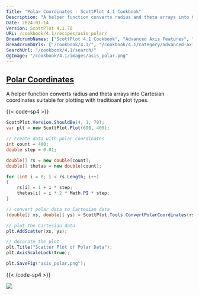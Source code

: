 ```yaml
---
Title: "Polar Coordinates - ScottPlot 4.1 Cookbook"
Description: "A helper function converts radius and theta arrays into Cartesian coordinates suitable for plotting with traditioanl plot types."
Date: 2024-01-14
Version: ScottPlot 4.1.70
URL: /cookbook/4.1/recipes/asis_polar/
BreadcrumbNames: ["ScottPlot 4.1 Cookbook", "Advanced Axis Features", "Polar Coordinates"]
BreadcrumbUrls: ["/cookbook/4.1/", "/cookbook/4.1/category/advanced-axis-features", "/cookbook/4.1/recipes/asis_polar/"]
SearchUrl: "/cookbook/4.1/search/"
OgImage: "/cookbook/4.1/images/asis_polar.png"
---
```


<h2><a id='polar-coordinates' href='/cookbook/4.1/recipes/asis_polar/'>Polar Coordinates</a></h2>

A helper function converts radius and theta arrays into Cartesian coordinates suitable for plotting with traditioanl plot types.

{{< code-sp4 >}}

```cs
ScottPlot.Version.ShouldBe(4, 1, 70);
var plt = new ScottPlot.Plot(600, 400);

// create data with polar coordinates
int count = 400;
double step = 0.01;

double[] rs = new double[count];
double[] thetas = new double[count];

for (int i = 0; i < rs.Length; i++)
{
    rs[i] = 1 + i * step;
    thetas[i] = i * 2 * Math.PI * step;
}

// convert polar data to Cartesian data
(double[] xs, double[] ys) = ScottPlot.Tools.ConvertPolarCoordinates(rs, thetas);

// plot the Cartesian data
plt.AddScatter(xs, ys);

// decorate the plot
plt.Title("Scatter Plot of Polar Data");
plt.AxisScaleLock(true);

plt.SaveFig("asis_polar.png");
```

{{< /code-sp4 >}}

<img src='../../images/asis_polar.png' class='d-block mx-auto my-5' />


